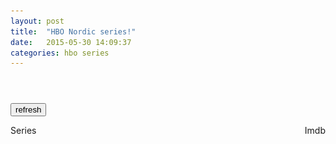 ```yaml
---
layout: post
title:  "HBO Nordic series!"
date:   2015-05-30 14:09:37
categories: hbo series
---
```

<header>
<style>
@media (max-width: 600px) {
  .facet_sidebar {
    display: none;
  }
}
</style>
</header>
<script>
(function() {
var sheet = window.document.styleSheets[0];
sheet.insertRule(".item {width:16.6%;}", sheet.cssRules.length);
sheet.insertRule("@media screen and (max-width: 2200px){.item {width:20%;}}", sheet.cssRules.length);
sheet.insertRule("@media screen and (max-width: 1750px){.item {width:25%;}}", sheet.cssRules.length);
sheet.insertRule("@media screen and (max-width: 1200px){.item {width:33.3%;}}", sheet.cssRules.length);
sheet.insertRule("@media screen and (max-width: 750px){.item {width:50%;}}", sheet.cssRules.length);
sheet.insertRule("@media screen and (max-width: 550px){.item {width:100%;}}", sheet.cssRules.length);
sheet.insertRule(".hbo-main-container .clearfix {width:99%;margin:0 0.5%;}", sheet.cssRules.length);
sheet.insertRule(".post-header {width:1026px;margin:0 auto;}", sheet.cssRules.length);
sheet.insertRule("@media screen and (max-width: 1139px){.hbo-main-container .clearfix {width:96%;margin:0 2%;.post-header {width:auto;margin:0;}}}", sheet.cssRules.length);


document.getElementsByClassName("main-container")[0].className += " hbo-main-container";

	if (!("ontouchstart" in document.documentElement)) {
		document.documentElement.className += " no-touch";
	}

    var checkReady = function(callback) {
        if (window.jQuery) {
            callback(jQuery);
        }
        else {
            window.setTimeout(function() { checkReady(callback); }, 100);
        }
    };

    checkReady(function(jQuery) {
	var seen = localStorage.seen;
	if(seen==null)seen="";
	var rating = localStorage.rating;
	var series_array = [];

	if(rating == null || rating == ""){
	   refresh();
	} else {
	    series_array = JSON.parse(rating);
	    create_table(series_array);
	    sorter();
	}

	function refresh(){
		jQuery("body").append('<div id="spinner" style="position:fixed;padding:0;margin:0;top:0;left:0;width: 100%;height: 100%;background:rgba(255,255,255,0.5);"><img src="/assets/img/ajax-loader.gif" style="position:absolute;left:0;top:0;right:0;bottom:0;margin:auto;"></div>')
		jQuery.get('https://api-hbon.hbo.clearleap.com/cloffice/client/web/browse/f5dde064-495d-41dc-8cd7-cbb76baaf8d0',function(data){
		    var series_array = {};
		    $(data).find("item").each(function () {
			var el = $(this);
			var title = el.find("title").text();
			var guid = el.find("guid").text();
			var thumb = "";
			el.children("media\\:thumbnail").each(function(){
				if($(this).attr("profile") == "NORDIC-POSTER"){
					thumb = $(this).attr("url").replace("https","http");
				}
			});

			series_array[title] = {"rating":null,"guid":guid,"thumb":thumb};
		    });
		    create_table(series_array);
		    hboloaded();
		});
	}

	function create_table(series_array){
		for(var title in series_array){
		   if(seen.search(title+";") == -1){
		      var imdb = series_array[title]["rating"];
		      var guid = series_array[title]["guid"];
		      var thumb = series_array[title]["thumb"];
		      jQuery("#hbotable").append('<li class="item"'+((imdb!=null)?' data-rating="'+imdb+'"':'')+((guid!=null)?' data-guid="'+guid+'"':'')+' style="float:left;"><div style="position:relative"><img src="'+thumb+'" class="image" style="width:100%;"><span class="seen" style="right: 15px; top: 6px; color: red; cursor: pointer; position: absolute; color: red;cursor:pointer;">x</span></img><div><a href="https://se.hbonordic.com/series/'+title.replace(" ","-").toLowerCase()+'/'+guid+'" class="hbotitle" style="color: #292D32;text-decoration: none;margin-left:10%;width:70%;height:78px;display:block;float:left;">'+title+'</a><span class="imdbrating" style="float:right;margin-right:10%;max-width:10%;color: #292D32;">'+((imdb!=null)?imdb:'')+'</span></div></div></li>');	
		   }
		}
	}


	function hboloaded(){
		var $title = jQuery('.hbotitle');
		var i = 0;
		$title.each(function(){
		    var $this = jQuery(this);
		    var data = {
		        't':$this.html().trim().replace("&amp;", "&"),
		        'plot':'short',
			'type':'series',
		        'r':'json'
		    }
		    $this.parent().parent().find('.imdbrating').html('<img src="/assets/img/ajax-loader.gif">');
		    jQuery.get('http://www.omdbapi.com/',
		               data,
		               function(response){
				   $parent = $this.parents(".item");
		                   var rating = 0;
		                   if(response.Response == "True" && jQuery.isNumeric(response.imdbRating)){
		                      rating = response.imdbRating;
		                   }
	
		                   $parent.attr('data-rating',rating).find('.imdbrating').html(rating);

		                   i++;
		                   if(i == $title.length){
		                      sorter();
				      store();
				      jQuery("#spinner").remove();
		                   }
		               },
		               'json');
		});
	}

        function sorter(){
	    jQuery("#sortimdb").click(sort_imdb);
	    jQuery("#sortname").click(sort_name);

	    jQuery(".seen").click(function(){
	        seen += jQuery(this).parent().find('.hbotitle').html() + ";";
	        if(localStorage.seen!=null)localStorage.removeItem("seen");
	        localStorage.seen=seen;
	        jQuery(this).parents(".item").remove();
		make_zebra();
	    });

	    jQuery("#refresh").click(function(){
		jQuery(".item").remove();
		refresh();
		store();
		return false;
	    });

	    jQuery(".no-touch .item").find(".seen").css("visibility","hidden");
	    jQuery(".no-touch .item").hover(function(){$(this).find(".seen").css("visibility","visible");},function(){$(this).find(".seen").css("visibility","hidden");});

	    sort_imdb();
	    make_zebra();
        };

	function store(){
	    var data = {};
	    jQuery(".item").each(function(){
		var $this = jQuery(this);
		var title = $this.find(".hbotitle").text();
		var rating = $this.attr("data-rating");
		var guid = $this.attr("data-guid");
		var thumb = $this.find("img").attr("src");
		data[title] = {"rating":rating,"guid":guid,"thumb":thumb};
	    });
	    if(localStorage.rating!=null)localStorage.removeItem("rating");
	    localStorage.rating=JSON.stringify(data);
	}

	function sort_imdb(){
  	  jQuery(".item").sort(function(a,b){
            return b.dataset.rating - a.dataset.rating; 
          }).appendTo("#hbotable");
	  make_zebra();
	}

	function sort_name(){
	  jQuery(".item").sort(function(a,b){
                    var A = a.getElementsByClassName("hbotitle")[0].innerHTML.toLowerCase();
		    var B = b.getElementsByClassName("hbotitle")[0].innerHTML.toLowerCase();
		    if (A < B){
		        return -1;
		    }else if (A > B){
		        return  1;
		    }else{
		        return 0;
		    }
                }).appendTo("#hbotable");
		make_zebra();
	}

	function make_zebra(){
	  $("tr").attr("style","");
	  $("tr:odd").attr("style","background:#ccc");
	}
    });
})();
</script>

<button id="refresh">refresh</button>

<ul id="hbotable" style="width:100%;padding:0;margin-bottom:100px;list-style:none">
    <li style="float:left;width:100%">
	<div id="sortname" style="cursor:pointer;float:left;">Series</div>
        <div id="sortimdb" style="cursor:pointer;float:right">Imdb</div>
    <li>
</ul>
